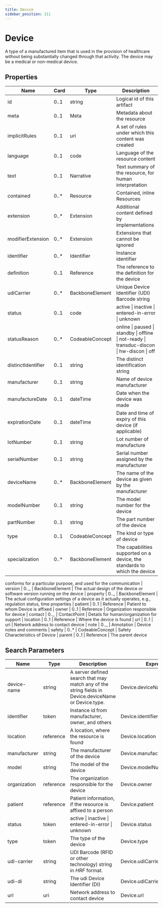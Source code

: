 ```yaml
---
title: Device
sidebar_position: 211
---
```


# Device

A type of a manufactured item that is used in the provision of healthcare without being substantially changed through
that activity. The device may be a medical or non-medical device.

## Properties

| Name               | Card  | Type            | Description                                                                                |
| ------------------ | ----- | --------------- | ------------------------------------------------------------------------------------------ |
| id                 | 0..1  | string          | Logical id of this artifact                                                                |
| meta               | 0..1  | Meta            | Metadata about the resource                                                                |
| implicitRules      | 0..1  | uri             | A set of rules under which this content was created                                        |
| language           | 0..1  | code            | Language of the resource content                                                           |
| text               | 0..1  | Narrative       | Text summary of the resource, for human interpretation                                     |
| contained          | 0..\* | Resource        | Contained, inline Resources                                                                |
| extension          | 0..\* | Extension       | Additional content defined by implementations                                              |
| modifierExtension  | 0..\* | Extension       | Extensions that cannot be ignored                                                          |
| identifier         | 0..\* | Identifier      | Instance identifier                                                                        |
| definition         | 0..1  | Reference       | The reference to the definition for the device                                             |
| udiCarrier         | 0..\* | BackboneElement | Unique Device Identifier (UDI) Barcode string                                              |
| status             | 0..1  | code            | active \| inactive \| entered-in-error \| unknown                                          |
| statusReason       | 0..\* | CodeableConcept | online \| paused \| standby \| offline \| not-ready \| transduc-discon \| hw-discon \| off |
| distinctIdentifier | 0..1  | string          | The distinct identification string                                                         |
| manufacturer       | 0..1  | string          | Name of device manufacturer                                                                |
| manufactureDate    | 0..1  | dateTime        | Date when the device was made                                                              |
| expirationDate     | 0..1  | dateTime        | Date and time of expiry of this device (if applicable)                                     |
| lotNumber          | 0..1  | string          | Lot number of manufacture                                                                  |
| serialNumber       | 0..1  | string          | Serial number assigned by the manufacturer                                                 |
| deviceName         | 0..\* | BackboneElement | The name of the device as given by the manufacturer                                        |
| modelNumber        | 0..1  | string          | The model number for the device                                                            |
| partNumber         | 0..1  | string          | The part number of the device                                                              |
| type               | 0..1  | CodeableConcept | The kind or type of device                                                                 |
| specialization     | 0..\* | BackboneElement | The capabilities supported on a device, the standards to which the device                  |

conforms for a particular purpose, and used for the communication
| version | 0.._ | BackboneElement | The actual design of the device or software version running on the device
| property | 0.._ | BackboneElement | The actual configuration settings of a device as it actually operates, e.g., regulation status, time properties
| patient | 0..1 | Reference | Patient to whom Device is affixed
| owner | 0..1 | Reference | Organization responsible for device
| contact | 0.._ | ContactPoint | Details for human/organization for support
| location | 0..1 | Reference | Where the device is found
| url | 0..1 | uri | Network address to contact device
| note | 0.._ | Annotation | Device notes and comments
| safety | 0..\* | CodeableConcept | Safety Characteristics of Device
| parent | 0..1 | Reference | The parent device

## Search Parameters

| Name         | Type      | Description                                                                                          | Expression                         |
| ------------ | --------- | ---------------------------------------------------------------------------------------------------- | ---------------------------------- |
| device-name  | string    | A server defined search that may match any of the string fields in Device.deviceName or Device.type. | Device.deviceName.name             |
| identifier   | token     | Instance id from manufacturer, owner, and others                                                     | Device.identifier                  |
| location     | reference | A location, where the resource is found                                                              | Device.location                    |
| manufacturer | string    | The manufacturer of the device                                                                       | Device.manufacturer                |
| model        | string    | The model of the device                                                                              | Device.modelNumber                 |
| organization | reference | The organization responsible for the device                                                          | Device.owner                       |
| patient      | reference | Patient information, if the resource is affixed to a person                                          | Device.patient                     |
| status       | token     | active \| inactive \| entered-in-error \| unknown                                                    | Device.status                      |
| type         | token     | The type of the device                                                                               | Device.type                        |
| udi-carrier  | string    | UDI Barcode (RFID or other technology) string in _HRF_ format.                                       | Device.udiCarrier.carrierHRF       |
| udi-di       | string    | The udi Device Identifier (DI)                                                                       | Device.udiCarrier.deviceIdentifier |
| url          | uri       | Network address to contact device                                                                    | Device.url                         |
